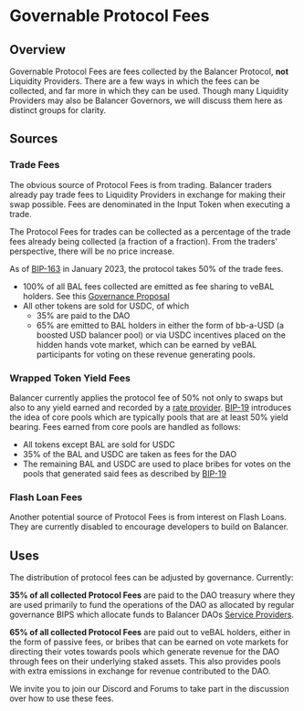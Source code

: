 # Governable Protocol Fees

## Overview

Governable Protocol Fees are fees collected by the Balancer Protocol, **not** Liquidity Providers. There are a few ways in which the fees can be collected, and far more in which they can be used. Though many Liquidity Providers may also be Balancer Governors, we will discuss them here as distinct groups for clarity. 

## Sources

### Trade Fees

The obvious source of Protocol Fees is from trading. Balancer traders already pay trade fees to Liquidity Providers in exchange for making their swap possible. Fees are denominated in the Input Token when executing a trade. 

The Protocol Fees for trades can be collected as a percentage of the trade fees already being collected (a fraction of a fraction). From the traders' perspective, there will be no price increase. 


As of [BIP-163](https://forum.balancer.fi/t/bip-19-incentivize-core-pools-l2-usage/3329#specification-4)  in January 2023, the protocol takes 50% of the trade fees.
- 100% of all BAL fees collected are emitted as fee sharing to veBAL holders.  See this [Governance Proposal](https://forum.balancer.fi/t/proposal-distribute-protocol-fees-in-bal-where-appropriate/2933)
- All other tokens are sold for USDC, of which 
  - 35% are paid to the DAO 
  - 65% are emitted to BAL holders in either the form of bb-a-USD (a boosted USD balancer pool) or via USDC incentives placed on the hidden hands vote market, which can be earned by veBAL participants for voting on these revenue generating pools. 

### Wrapped Token Yield Fees
Balancer currently applies the protocol fee of 50% not only to swaps but also to any yield earned and recorded by a [rate provider](https://docs.balancer.fi/reference/contracts/rate-providers.html). [BIP-19](https://forum.balancer.fi/t/bip-19-incentivize-core-pools-l2-usage/3329) introduces the idea of core pools which are typically pools that are at least 50% yield bearing. Fees earned from core pools are handled as follows:
- All tokens except BAL are sold for USDC
- 35% of the BAL and USDC are taken as fees for the DAO
- The remaining BAL and USDC are used to place bribes for votes on the pools that generated said fees as described by [BIP-19](https://forum.balancer.fi/t/bip-19-incentivize-core-pools-l2-usage/3329)

### Flash Loan Fees

Another potential source of Protocol Fees is from interest on Flash Loans. They are currently disabled to encourage developers to build on Balancer.

## Uses

The distribution of protocol fees can be adjusted by governance.  Currently:

**35% of all collected Protocol Fees** are paid to the DAO treasury where they are used primarily to fund the operations of the DAO as allocated by regular governance BIPS which allocate funds to Balancer DAOs [Service Providers](https://forum.balancer.fi/c/service-provider/15). 

**65% of all collected Protocol Fees** are paid out to veBAL holders, either in the form of passive fees, or bribes that can be earned on vote markets for directing their votes towards pools which generate revenue for the DAO through fees on their underlying staked assets.  This also provides pools with extra emissions in exchange for revenue contributed to the DAO.


We invite you to join our Discord and Forums to take part in the discussion over how to use these fees.
